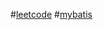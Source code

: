 #[leetcode](https://github.com/MelancholyAstronaut/WorkSpace/tree/JavaEE/LeetCode%E4%BB%A3%E7%A0%81)
#[mybatis](https://github.com/MelancholyAstronaut/WorkSpace/tree/JavaEE/Mybatis%E6%96%87%E4%BB%B6)
